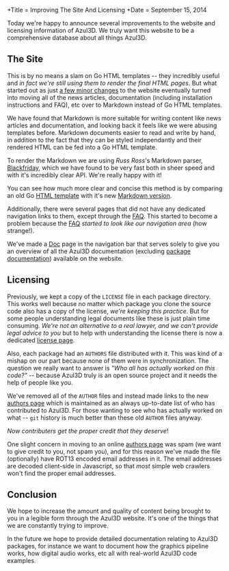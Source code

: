 +Title = Improving The Site And Licensing
+Date  = September 15, 2014

Today we're happy to announce several improvements to the website and licensing information of Azul3D. We truly want this website to be a comprehensive database about all things Azul3D.

## The Site

This is by no means a slam on Go HTML templates -- they incredibly useful and *in fact we're still using them to render the final HTML pages*. But what started out as just [a few minor changes](https://groups.google.com/forum/#!topic/azul3d/iDeeEHDVbok) to the website eventually turned into moving all of the news articles, documentation (including installation instructions and FAQ), etc over to Markdown instead of Go HTML templates.

We have found that Markdown is more suitable for writing content like news articles and documentation, and looking back it feels like we were abusing templates before. Markdown documents easier to read and write by hand, in addition to the fact that they can be styled independantly and their rendered HTML can be fed into a Go HTML template.

To render the Markdown we are using *Russ Ross*'s Markdown parser, [Blackfriday](https://github.com/russross/blackfriday), which we have found to be very fast both in sheer speed and with it's incredibly clear API. We're really happy with it!

You can see how much more clear and concise this method is by comparing an old Go [HTML template](https://raw.githubusercontent.com/azul3d/cmd-webgen/9a76decd02028b4d7c2ca3b8734eb7c031a3b6b7/pages/news/2014/mac-osx-support.tmpl) with it's new [Markdown version](https://raw.githubusercontent.com/azul3d/cmd-webgen/master/pages/news/2014/mac-osx-support.md).

Additionally, there were several pages that did not have any dedicated navigation links to them, except through the [FAQ](/doc/faq.html). This started to become a problem because the [FAQ](/doc/faq.html) *started to look like our navigation area* (how strange!).

We've made a [Doc](/doc/) page in the navigation bar that serves solely to give you an overview of all the Azul3D documentation (excluding [package documentation](/packages.html)) available on the website.

## Licensing

Previously, we kept a copy of the `LICENSE` file in each package directory. This works well because no matter which package you clone the source code also has a copy of the license, *we're keeping this practice*. But for some people understanding legal documents like these is just plain time consuming. *We're not an alternative to a real lawyer, and we can't provide legal advice to you* but to help with understanding the license there is now a dedicated [license page](/doc/license.html).

Also, each package had an `AUTHORS` file distributed with it. This was kind of a mishap on our part because none of them were in synchronization. The question we really want to answer is *"Who all has actually worked on this code?"* -- because Azul3D truly is an open source project and it needs the help of people like you.

We've removed all of the `AUTHOR` files and instead made links to the new [authors page](/doc/authors.html) which is maintained as an always up-to-date list of who has contributed to Azul3D. For those wanting to see who has actually worked on what -- `git` history is much better than these old `AUTHOR` files anyway.

*Now contributers get the proper credit that they deserve*!

One slight concern in moving to an online [authors page](/doc/authors.html) was spam (we want to give credit to you, not spam you), and for this reason we've made the file (optionally) have ROT13 encoded email addresses in it. The email addresses are decoded client-side in Javascript, so that *most* simple web crawlers won't find the proper email addresses.

## Conclusion

We hope to increase the amount and quality of content being brought to you in a legible form through the Azul3D website. It's one of the things that we are constantly trying to improve.

In the future we hope to provide detailed documentation relating to Azul3D packages, for instance we want to document how the graphics pipeline works, how digital audio works, etc all with real-world Azul3D code examples.

